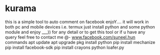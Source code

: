 # kurama
this is a simple tool to auto comment on facebook enjoY.... it will work in both pc and mobile devices i.e. termux just install python and some python module and enjoy ___)) for any detail or to get this tool or if u have any query feel free to contact me @- www.facebook.com/suneel.hun commands apt update apt upgrade pkg install python pip install mechanize pip install facebook-sdk pip install crayons python loafer.py
